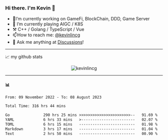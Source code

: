 ### Hi there. I'm Kevin 👋

- 🔭I’m currently working on GameFi, BlockChain, DDD, Game Server
- 🌱 I’m currently playing AIGC / K8S
-   :hammer_and_pick: C++ / Golang / TypeScript / Vue
- 📫How to reach me: [@kevinlincg](https://twitter.com/kevinlincg) 
-   :thought_balloon: Ask me anything at [Discussions](https://github.com/kevinlincg/kevinlincg/discussions/new)!

---

📈 my github stats

<p align="center"> <img src="https://github-readme-stats-ouuan.vercel.app/api?username=kevinlincg&theme=dark&show_icons=true&count_private=true" alt="kevinlincg" />

---

#### :bar_chart: 

<!--START_SECTION:waka-->

```txt
From: 09 November 2022 - To: 08 August 2023

Total Time: 316 hrs 44 mins

Go               290 hrs 25 mins >>>>>>>>>>>>>>>>>>>>>>>--   91.69 %
YAML             6 hrs 33 mins   >------------------------   02.07 %
TOML             6 hrs 15 mins   -------------------------   01.98 %
Markdown         3 hrs 17 mins   -------------------------   01.04 %
Text             2 hrs 50 mins   -------------------------   00.90 %
```

<!--END_SECTION:waka-->
